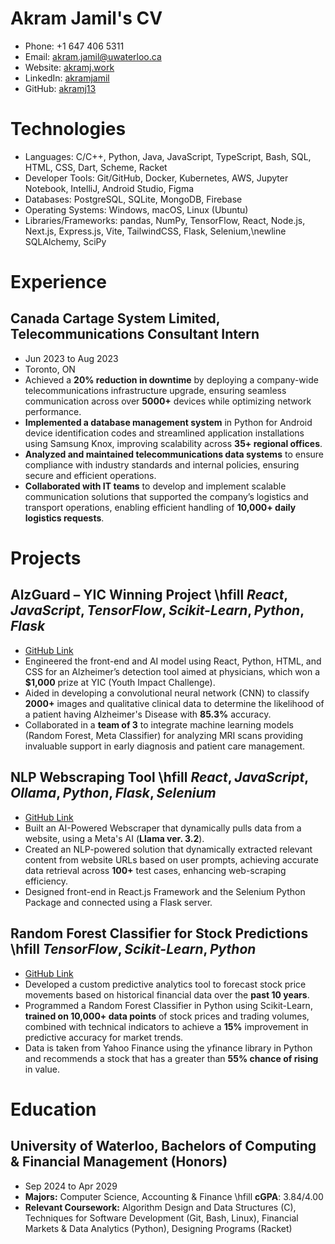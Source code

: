 # Akram Jamil's CV

- Phone: +1 647 406 5311
- Email: [akram.jamil@uwaterloo.ca](mailto:akram.jamil@uwaterloo.ca)
- Website: [akramj.work](https://akramj.work/)
- LinkedIn: [akramjamil](https://linkedin.com/in/akramjamil)
- GitHub: [akramj13](https://github.com/akramj13)


# Technologies

- Languages: C/C++, Python, Java, JavaScript, TypeScript, Bash, SQL, HTML, CSS, Dart, Scheme, Racket
- Developer Tools: Git/GitHub, Docker, Kubernetes, AWS, Jupyter Notebook, IntelliJ, Android Studio, Figma
- Databases: PostgreSQL, SQLite, MongoDB, Firebase
- Operating Systems: Windows, macOS, Linux (Ubuntu)
- Libraries/Frameworks: pandas, NumPy, TensorFlow, React, Node.js, Next.js, Express.js, Vite, TailwindCSS, Flask, Selenium,\newline SQLAlchemy, SciPy
# Experience

## Canada Cartage System Limited, Telecommunications Consultant Intern

- Jun 2023 to Aug 2023
- Toronto, ON
- Achieved a **20% reduction in downtime** by deploying a company-wide telecommunications infrastructure upgrade, ensuring seamless communication across over **5000+** devices while optimizing network performance.
- **Implemented a database management system** in Python for Android device identification codes and streamlined application installations using Samsung Knox, improving scalability across **35+ regional offices**.
- **Analyzed and maintained telecommunications data systems** to ensure compliance with industry standards and internal policies, ensuring secure and efficient operations.
- **Collaborated with IT teams** to develop and implement scalable communication solutions that supported the company’s logistics and transport operations, enabling efficient handling of **10,000+ daily logistics requests**.

# Projects

## AlzGuard – YIC Winning Project \hfill $React, JavaScript, TensorFlow, Scikit\textit{-}Learn, Python, Flask$

- [GitHub Link](https://github.com/sahilalamgir/AlzGuard)
- Engineered the front-end and AI model using React, Python, HTML, and CSS for an Alzheimer’s detection tool aimed at physicians, which won a **\$1,000** prize at YIC (Youth Impact Challenge).
- Aided in developing a convolutional neural network (CNN) to classify **2000+** images and qualitative clinical data to determine the likelihood of a patient having Alzheimer's Disease with **85.3%** accuracy.
- Collaborated in a **team of 3** to integrate machine learning models (Random Forest, Meta Classifier) for analyzing MRI scans providing invaluable support in early diagnosis and patient care management.

## NLP Webscraping Tool \hfill $React, JavaScript, Ollama, Python, Flask, Selenium$

- [GitHub Link](https://github.com/akramj13/ai-webscrape)
- Built an AI-Powered Webscraper that dynamically pulls data from a website, using a Meta's AI (**Llama ver. 3.2**).
- Created an NLP-powered solution that dynamically extracted relevant content from website URLs based on user prompts, achieving accurate data retrieval across **100+** test cases, enhancing web-scraping efficiency.
- Designed front-end in React.js Framework and the Selenium Python Package and connected using a Flask server.

## Random Forest Classifier for Stock Predictions \hfill $TensorFlow, Scikit\textit{-}Learn, Python$

- [GitHub Link](https://github.com/akramj13/ai-stock-predictor)
- Developed a custom predictive analytics tool to forecast stock price movements based on historical financial data over the **past 10 years**.
- Programmed a Random Forest Classifier in Python using Scikit-Learn, **trained on 10,000+ data points** of stock prices and trading volumes, combined with technical indicators to achieve a **15%** improvement in predictive accuracy for market trends.
- Data is taken from Yahoo Finance using the yfinance library in Python and recommends a stock that has a greater than **55% chance of rising** in value.

# Education

## University of Waterloo, Bachelors of Computing & Financial Management (Honors)

- Sep 2024 to Apr 2029
- **Majors:** Computer Science, Accounting & Finance \hfill **cGPA**: 3.84/4.00
- **Relevant Coursework:** Algorithm Design and Data Structures (C), Techniques for Software Development (Git, Bash, Linux), Financial Markets & Data Analytics (Python), Designing Programs (Racket)

